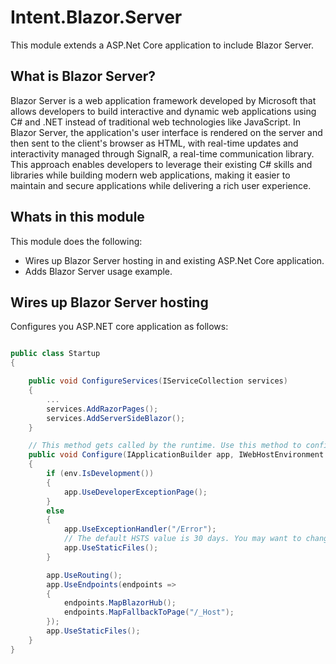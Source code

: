 ﻿# Intent.Blazor.Server

This module extends a ASP.Net Core application to include Blazor Server.

## What is Blazor Server?

Blazor Server is a web application framework developed by Microsoft that allows developers to build interactive and dynamic web applications using C# and .NET instead of traditional web technologies like JavaScript. In Blazor Server, the application's user interface is rendered on the server and then sent to the client's browser as HTML, with real-time updates and interactivity managed through SignalR, a real-time communication library. This approach enables developers to leverage their existing C# skills and libraries while building modern web applications, making it easier to maintain and secure applications while delivering a rich user experience.

## Whats in this module

This module does the following:

- Wires up Blazor Server hosting in and existing ASP.Net Core application.
- Adds Blazor Server usage example.

## Wires up Blazor Server hosting

Configures you ASP.NET core application as follows:

```csharp

public class Startup
{

    public void ConfigureServices(IServiceCollection services)
    {
        ...
        services.AddRazorPages();
        services.AddServerSideBlazor();
    }

    // This method gets called by the runtime. Use this method to configure the HTTP request pipeline.
    public void Configure(IApplicationBuilder app, IWebHostEnvironment env)
    {
        if (env.IsDevelopment())
        {
            app.UseDeveloperExceptionPage();
        }
        else
        {
            app.UseExceptionHandler("/Error");
            // The default HSTS value is 30 days. You may want to change this for production scenarios, see https://aka.ms/aspnetcore-hsts.
            app.UseStaticFiles();
        }

        app.UseRouting();
        app.UseEndpoints(endpoints =>
        {
            endpoints.MapBlazorHub();
            endpoints.MapFallbackToPage("/_Host");
        });
        app.UseStaticFiles();
    }
}
```
